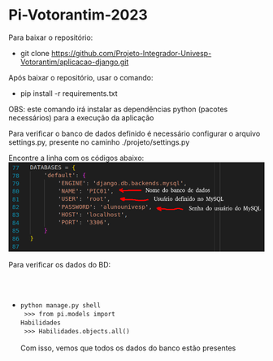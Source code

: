 # Pi-Votorantim-2023

Para baixar o repositório:

* git clone https://github.com/Projeto-Integrador-Univesp-Votorantim/aplicacao-django.git

Após baixar o repositório, usar o comando:
* pip install -r requirements.txt

OBS: este comando irá instalar as dependências python (pacotes necessários) para a execução da aplicação

Para verificar o banco de dados definido é necessário configurar o arquivo settings.py, presente no caminho ./projeto/settings.py

Encontre a linha com os códigos abaixo:<br>
<img src="configuracao.png"><br>

Para verificar os dados do BD:
<code>
* python manage.py shell<br>
\>\>\> from pi.models import Habilidades<br>
\>\>\> Habilidades.objects.all()
</code><br><br>
Com isso, vemos que todos os dados do banco estão presentes
